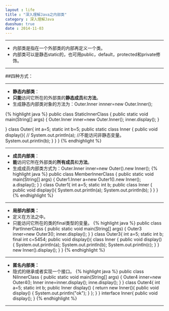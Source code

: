 ```yaml
---
layout : life
title : "深入理解Java之内部类"
category : 深入理解Java
duoshuo: true
date : 2014-11-03
---
```


------

 * 内部类是指在一个外部类的内部再定义一个类。
 * 内部类可以是静态static的，也可用public，default，protected和private修饰。

 --------

##四种方式：

--------

* **静态内部类**：
 * **只能**访问它所在的外部类的**静态成员**和**方法**。
 * 生成静态内部类对象的方法为：Outer.Inner innner=new Outer.Inner();

 {% highlight java %}
public class StaticInnerClass {
	public static void main(String[] args) {
		Outer.Inner inner=new Outer.Inner();
		inner.display();
	}
	
}
class Outer{
	int a=5;
	static int b=5;
	public static class Inner
	{
		public void display(){
//			System.out.println(a); //不能访问非静态变量。
			System.out.println(b);
		}
	}
}
{% endhighlight %}

----------
 
* **成员内部类**：
 * **能**访问它所在外部类的**所有成员**和**方法**。
 * 生成成员内部类方式为：Outer.Inner inner=new Outer().new Inner();
 {% highlight java %}
public class MemberInnerClass {
	public static void main(String[] args)
	{
		Outer1.Inner a=new Outer1().new Inner();
		a.display();
	}
}
class Outer1{
	int a=5;
	static int b;
	public class Inner
	{
		public void display(){
			System.out.println(a); 
			System.out.println(b);
		}
	}
}
{% endhighlight %}

-----------------

* **局部内部类：**
 * 定义在方法之中。
 * 只能访问它所在的类的final类型的变量。
 {% highlight java %}
public class PartInnerClass {
	public static void main(String[] args) {
		Outer3 inner=new Outer3();
		inner.display();
	}
}
class Outer3{
	int a=5;
	static int b;
	final int c=5454;
	public void display(){
	class Inner
	{
		public void display()
		{
			System.out.println(a);
			System.out.println(b);
			System.out.println(c);
		}
	}
	new Inner().display();
	}
}
{% endhighlight %}

---------------
 
* **匿名内部类：**
 * 隐式的继承或者实现一个接口。
  {% highlight java %}
public class NiInnerClass {
	public static void main(String[] args)
	{
		Outer4 inner=new Outer4();
		Inner inne=inner.display();
		inne.display();
	}
}
class Outer4{
	int a=5;
	static int b;
	public Inner display()
	{
		return new Inner(){
			public void display()
			{
				System.out.println("ok");
			}
		};
	}
}
interface Inner{
	public void display();
}
{% endhighlight %}

---------------

